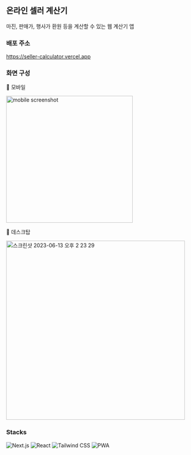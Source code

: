## 온라인 셀러 계산기

마진, 판매가, 행사가 환원 등을 계산할 수 있는 웹 계산기 앱

### 배포 주소

https://seller-calculator.vercel.app

### 화면 구성

🔽 모바일

<img width="340" alt="mobile screenshot" src="https://github.com/Ah-ae/seller-calculator/assets/115610668/42ce4703-8dc3-49bf-9ae7-e3172327f04a">

🔽 데스크탑

<img width="480" alt="스크린샷 2023-06-13 오후 2 23 29" src="https://github.com/Ah-ae/seller-calculator/assets/115610668/eafedfef-31d5-42e1-9522-a22f37464e3e">

### Stacks

![Next.js](https://img.shields.io/badge/next.js-000000?style=for-the-badge&logo=next.js&logoColor=white)
![React](https://img.shields.io/badge/React-0088CC?style=for-the-badge&logo=react&logoColor=61DAFB)
![Tailwind CSS](https://img.shields.io/badge/tailwindcss-06B6D4?style=for-the-badge&logo=tailwindcss&logoColor=white)
![PWA](https://img.shields.io/badge/pwa-5A0FC8?style=for-the-badge&logo=pwa&logoColor=white)
